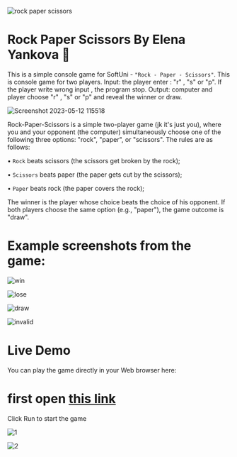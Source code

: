 ![rock paper scissors](https://github.com/ElenaGYankova/SoftUni-Python-Fundamentals-2023/assets/122468758/941a4cf4-770b-4a47-bd05-368e62a34d76)
# Rock Paper Scissors By Elena Yankova 🐍
This is a simple console game for SoftUni - `"Rock - Paper - Scissors"`. This is console game for two players. Input: the player enter : "r" , "s" or "p". If the player write wrong input , the program stop. Output: computer and player choose "r" , "s" or "p" and reveal the winner or draw.

![Screenshot 2023-05-12 115518](https://github.com/ElenaGYankova/SoftUni-Python-Fundamentals-2023/assets/122468758/8a2361db-f9b4-4bce-893f-b84475fe6984)

Rock-Paper-Scissors is a simple two-player game (jk it's just you), where you and your opponent (the computer) simultaneously choose one of the following three options: "rock", "paper", or "scissors". The rules are as follows:

•	`Rock` beats scissors (the scissors get broken by the rock);

•	`Scissors` beats paper (the paper gets cut by the scissors);

•	`Paper` beats rock (the paper covers the rock);

The winner is the player whose choice beats the choice of his opponent. If both players choose the same option (e.g., "paper"), the game outcome is "draw".

# Example screenshots from the game:

![win](https://github.com/ElenaGYankova/SoftUni-Python-Fundamentals-2023/assets/122468758/e81aafee-f76e-43fb-8823-d5b3d8a09967)

![lose](https://github.com/ElenaGYankova/SoftUni-Python-Fundamentals-2023/assets/122468758/3d15f788-47de-4e8b-9176-64e1d9f39605)

![draw](https://github.com/ElenaGYankova/SoftUni-Python-Fundamentals-2023/assets/122468758/e6f0dd55-4e28-4e58-afee-8723a4c0a197)

![invalid](https://github.com/ElenaGYankova/SoftUni-Python-Fundamentals-2023/assets/122468758/35877ce8-6c2e-4146-9de3-e73bbad70f0f)

# Live Demo

You can play the game directly in your Web browser here:

# first open <a href="https://replit.com/@ElenaGYankova/Rock-Paper-Scissors#main.py">this link<a/>
  
 Click Run to start the game
 
![1](https://github.com/ElenaGYankova/SoftUni-Python-Fundamentals-2023/assets/122468758/8ac90f58-4d30-4e5c-87bc-e9e833e5a442)
  
![2](https://github.com/ElenaGYankova/SoftUni-Python-Fundamentals-2023/assets/122468758/3acce426-2af6-48ae-94f9-f27b651261b2)

